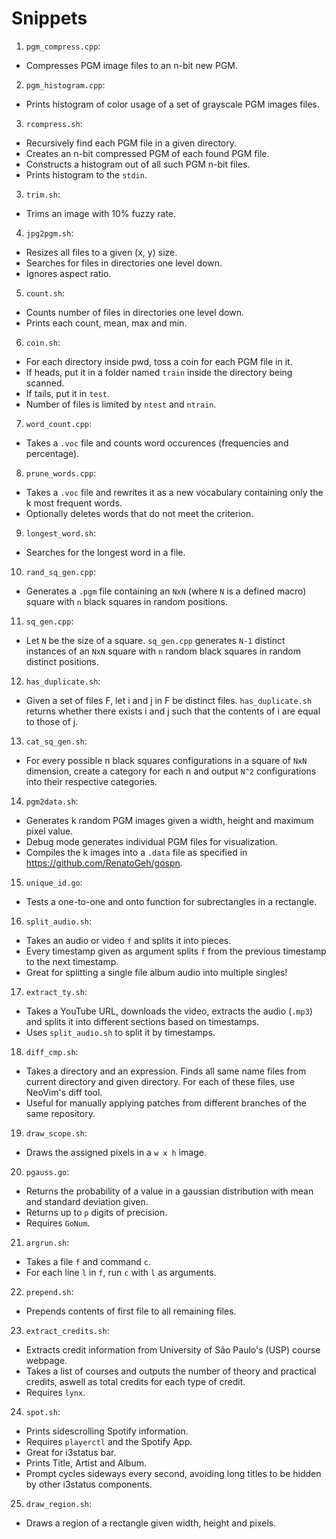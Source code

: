 # Snippets

1. `pgm_compress.cpp`:
  - Compresses PGM image files to an n-bit new PGM.

2. `pgm_histogram.cpp`:
  - Prints histogram of color usage of a set of grayscale PGM images files.

3. `rcompress.sh`:
  - Recursively find each PGM file in a given directory.
  - Creates an n-bit compressed PGM of each found PGM file.
  - Constructs a histogram out of all such PGM n-bit files.
  - Prints histogram to the `stdin`.

3. `trim.sh`:
  - Trims an image with 10% fuzzy rate.

4. `jpg2pgm.sh`:
  - Resizes all files to a given (x, y) size.
  - Searches for files in directories one level down.
  - Ignores aspect ratio.

5. `count.sh`:
  - Counts number of files in directories one level down.
  - Prints each count, mean, max and min.

6. `coin.sh`:
  - For each directory inside pwd, toss a coin for each PGM file in it.
  - If heads, put it in a folder named `train` inside the directory
    being scanned.
  - If tails, put it in `test`.
  - Number of files is limited by `ntest` and `ntrain`.

7. `word_count.cpp`:
  - Takes a `.voc` file and counts word occurences (frequencies and
    percentage).

8. `prune_words.cpp`:
  - Takes a `.voc` file and rewrites it as a new vocabulary containing
    only the k most frequent words.
  - Optionally deletes words that do not meet the criterion.

9. `longest_word.sh`:
  - Searches for the longest word in a file.

10. `rand_sq_gen.cpp`:
  - Generates a `.pgm` file containing an `NxN` (where `N` is a
    defined macro) square with `n` black squares in random positions.

11. `sq_gen.cpp`:
  - Let `N` be the size of a square. `sq_gen.cpp` generates `N-1`
    distinct instances of an `NxN` square with `n` random black squares in
    random distinct positions.

12. `has_duplicate.sh`:
  - Given a set of files F, let i and j in F be distinct files.
    `has_duplicate.sh` returns whether there exists i and j such that
    the contents of i are equal to those of j.

13. `cat_sq_gen.sh`:
  - For every possible n black squares configurations in a square of
    `NxN` dimension, create a category for each n and output `N^2`
    configurations into their respective categories.

14. `pgm2data.sh`:
  - Generates k random PGM images given a width, height and maximum pixel
    value.
  - Debug mode generates individual PGM files for visualization.
  - Compiles the k images into a `.data` file as specified in
    <https://github.com/RenatoGeh/gospn>.

15. `unique_id.go`:
  - Tests a one-to-one and onto function for subrectangles in a
    rectangle.

16. `split_audio.sh`:
  - Takes an audio or video `f` and splits it into pieces.
  - Every timestamp given as argument splits `f` from the previous
    timestamp to the next timestamp.
  - Great for splitting a single file album audio into multiple singles!

17. `extract_ty.sh`:
  - Takes a YouTube URL, downloads the video, extracts the audio (`.mp3`)
    and splits it into different sections based on timestamps.
  - Uses `split_audio.sh` to split it by timestamps.

18. `diff_cmp.sh`:
  - Takes a directory and an expression. Finds all same name files from
    current directory and given directory. For each of these files, use
    NeoVim's diff tool.
  - Useful for manually applying patches from different branches of the
    same repository.

19. `draw_scope.sh`:
  - Draws the assigned pixels in a `w x h` image.

20. `pgauss.go`:
  - Returns the probability of a value in a gaussian distribution with
    mean and standard deviation given.
  - Returns up to `p` digits of precision.
  - Requires `GoNum`.

21. `argrun.sh`:
  - Takes a file `f` and command `c`.
  - For each line `l` in `f`, run `c` with `l` as arguments.

22. `prepend.sh`:
  - Prepends contents of first file to all remaining files.

23. `extract_credits.sh`:
  - Extracts credit information from University of São Paulo's (USP)
    course webpage.
  - Takes a list of courses and outputs the number of theory and practical
    credits, aswell as total credits for each type of credit.
  - Requires `lynx`.

24. `spot.sh`:
  - Prints sidescrolling Spotify information.
  - Requires `playerctl` and the Spotify App.
  - Great for i3status bar.
  - Prints Title, Artist and Album.
  - Prompt cycles sideways every second, avoiding long titles to be
    hidden by other i3status components.

25. `draw_region.sh`:
  - Draws a region of a rectangle given width, height and pixels.
